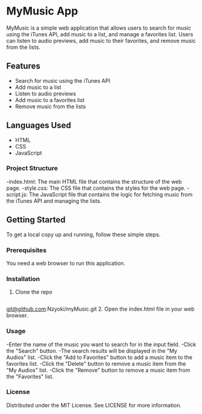 # MyMusic App

MyMusic is a simple web application that allows users to search for music using the iTunes API, add music to a list, and manage a favorites list. Users can listen to audio previews, add music to their favorites, and remove music from the lists.

## Features

- Search for music using the iTunes API
- Add music to a list
- Listen to audio previews
- Add music to a favorites list
- Remove music from the lists

## Languages Used

- HTML
- CSS
- JavaScript

### Project Structure
-index.html: The main HTML file that contains the structure of the web page.
-style.css: The CSS file that contains the styles for the web page.
-script.js: The JavaScript file that contains the logic for fetching music from the iTunes API and managing the lists.


## Getting Started

To get a local copy up and running, follow these simple steps.

### Prerequisites

You need a web browser to run this application.

### Installation

1. Clone the repo
   ```sh
  git@github.com:Nzyoki/myMusic.git
2. Open the index.html file in your web browser.

### Usage

-Enter the name of the music you want to search for in the input field.
-Click the "Search" button.
-The search results will be displayed in the "My Audios" list.
-Click the "Add to Favorites" button to add a music item to the favorites list.
-Click the "Delete" button to remove a music item from the "My Audios" list.
-Click the "Remove" button to remove a music item from the "Favorites" list.

### License
Distributed under the MIT License. See LICENSE for more information.
